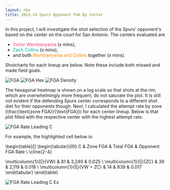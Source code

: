 ```yaml
---
layout: nba
title: 2023-24 Spurs Opponent FGA By Center
---
```


In this project, I will investigate the shot selection of the Spurs' opponent's based on the center on the court for San Antonio. The centers evaluated are
* <span style="color:#EF426F">Victor Wembanyama</span> (x mins),
* <span style="color:#00B2A9">Zach Collins</span> (x mins),
* and both <span style="color:#FF8200">Wembanyama and Collins</span> together (x mins).

Shotcharts for each lineup are below. Note these include both missed and made field goals.

![FGA](https://williamscale.github.io/attachments/shot-diet-defense-centers/fga.png)
![FGA Hex](https://williamscale.github.io/attachments/shot-diet-defense-centers/fga_log.png)
![FGA Density](https://williamscale.github.io/attachments/shot-diet-defense-centers/fga_dens.png)

The hexagonal heatmap is shown on a log scale so that shots at the rim, which are overwhelmingly more frequent, do not saturate the plot. It is still not evident if the defending Spurs center corresponds to a different shot diet for their opponents though. Next, I calculated the attempt rate by zone (\frac{\text{zone FGA}}{\text{FGA}}) for each center lineup. Below is that plot filled with the respective center with the highest attempt rate. 

![FGA Rate Leading C](https://williamscale.github.io/attachments/shot-diet-defense-centers/attempt_rate_leadingC.png)

For example, the highlighted cell below is:

\begin{table}[]
\begin{tabular}{llll}
C                            & Zone FGA & Total FGA & Opponent FGA Rate \\ \cline{2-4} 

\multicolumn{1}{l|}{VW}      & 81       & 3,249     & 0.025             \\
\multicolumn{1}{l|}{ZC}      & 39       & 2,119     & 0.018             \\
\multicolumn{1}{l|}{VW + ZC} & 14       & 839       & 0.017            
\end{tabular}
\end{table}

![FGA Rate Leading C Ex](https://williamscale.github.io/attachments/shot-diet-defense-centers/attempt_rate_leadingC_ex.png)
